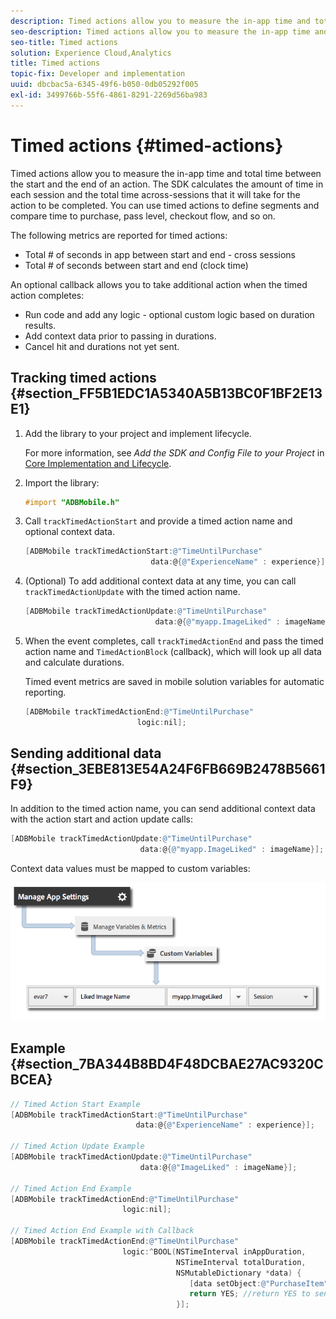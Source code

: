 ```yaml
---
description: Timed actions allow you to measure the in-app time and total time between the start and the end of an action. The SDK calculates the amount of time in each session and the total time across-sessions that it will take for the action to be completed. You can use timed actions to define segments and compare time to purchase, pass level, checkout flow, and so on.
seo-description: Timed actions allow you to measure the in-app time and total time between the start and the end of an action. The SDK calculates the amount of time in each session and the total time across-sessions that it will take for the action to be completed. You can use timed actions to define segments and compare time to purchase, pass level, checkout flow, and so on.
seo-title: Timed actions
solution: Experience Cloud,Analytics
title: Timed actions
topic-fix: Developer and implementation
uuid: dbcbac5a-6345-49f6-b050-0db05292f005
exl-id: 3499766b-55f6-4861-8291-2269d56ba983
---
```

# Timed actions {#timed-actions}

Timed actions allow you to measure the in-app time and total time between the start and the end of an action. The SDK calculates the amount of time in each session and the total time across-sessions that it will take for the action to be completed. You can use timed actions to define segments and compare time to purchase, pass level, checkout flow, and so on.

The following metrics are reported for timed actions:

* Total # of seconds in app between start and end - cross sessions 
* Total # of seconds between start and end (clock time)

An optional callback allows you to take additional action when the timed action completes:

* Run code and add any logic - optional custom logic based on duration results. 
* Add context data prior to passing in durations. 
* Cancel hit and durations not yet sent.

## Tracking timed actions {#section_FF5B1EDC1A5340A5B13BC0F1BF2E13E1}

1. Add the library to your project and implement lifecycle.

   For more information, see *Add the SDK and Config File to your Project* in [Core Implementation and Lifecycle](/help/ios/getting-started/dev-qs.md). 
1. Import the library:

   ```objective-c
   #import "ADBMobile.h"
   ```

1. Call `trackTimedActionStart` and provide a timed action name and optional context data.

   ```objective-c
   [ADBMobile trackTimedActionStart:@"TimeUntilPurchase"  
                               data:@{@"ExperienceName" : experience}];
   ```

1. (Optional) To add additional context data at any time, you can call `trackTimedActionUpdate` with the timed action name.

   ```objective-c
   [ADBMobile trackTimedActionUpdate:@"TimeUntilPurchase"  
                                data:@{@"myapp.ImageLiked" : imageName}];
   ```

1. When the event completes, call `trackTimedActionEnd` and pass the timed action name and `TimedActionBlock` (callback), which will look up all data and calculate durations.

   Timed event metrics are saved in mobile solution variables for automatic reporting. 

   ```objective-c
   [ADBMobile trackTimedActionEnd:@"TimeUntilPurchase"  
                            logic:nil];
   ```

## Sending additional data {#section_3EBE813E54A24F6FB669B2478B5661F9}

In addition to the timed action name, you can send additional context data with the action start and action update calls: 

```objective-c
[ADBMobile trackTimedActionUpdate:@"TimeUntilPurchase"  
                             data:@{@"myapp.ImageLiked" : imageName}];
```

Context data values must be mapped to custom variables: 

![](assets/map-variable-context-ltv.png)

## Example {#section_7BA344B8BD4F48DCBAE27AC9320CBCEA}

```objective-c
// Timed Action Start Example 
[ADBMobile trackTimedActionStart:@"TimeUntilPurchase"  
                            data:@{@"ExperienceName" : experience}];

// Timed Action Update Example 
[ADBMobile trackTimedActionUpdate:@"TimeUntilPurchase"  
                             data:@{@"ImageLiked" : imageName}];

// Timed Action End Example 
[ADBMobile trackTimedActionEnd:@"TimeUntilPurchase"  
                         logic:nil]; 
 
// Timed Action End Example with Callback 
[ADBMobile trackTimedActionEnd:@"TimeUntilPurchase"  
                         logic:^BOOL(NSTimeInterval inAppDuration,  
                                     NSTimeInterval totalDuration,  
                                     NSMutableDictionary *data) { 
                                        [data setObject:@"PurchaseItem" forKey:@"Item453"]; 
                                        return YES; //return YES to send the hit, NO to cancel 
                                     }];
```
